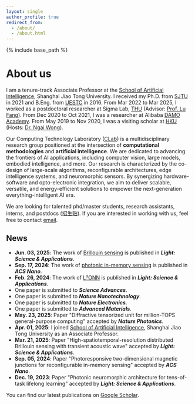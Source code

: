 ```yaml
---
layout: single
author_profile: true
redirect_from:
  - /about/
  - /about.html
---
```


{% include base_path %}

# About us

I am a tenure-track Associate Professor at the [School of Artificial Intelligence](https://soai.sjtu.edu.cn/cn/facultydetails/zzjs/chengyuan), Shanghai Jiao Tong University. I received my Ph.D. from [SJTU](https://dmne.sjtu.edu.cn/dmne/) in 2021 and B.Eng. from [UESTC](https://www.ese.uestc.edu.cn/) in 2016. From Mar 2022 to Mar 2025, I worked as a postdoctoral researcher at Sigma Lab, [THU](https://www.ee.tsinghua.edu.cn/) (Advisor: [Prof. Lu Fang](https://www.luvision.net/)). From Dec 2020 to Oct 2021, I was a researcher at Alibaba [DAMO Academy](https://damo.alibaba.com/). From May 2019 to Nov 2020, I was a visiting scholar at [HKU](https://www.eee.hku.hk/) (Hosts: [Dr. Ngai Wong](https://www.eee.hku.hk/~nwong/)).

Our Computing Technology Laboratory ([CLab](/people/)) is a multidisciplinary research group positioned at the intersection of **computational methodologies** and **artificial intelligence**. We are dedicated to advancing the frontiers of AI applications, including computer vision, large models, embodied intelligence, and more. Our research is characterized by the co-design of large-scale algorithms, reconfigurable architectures, edge intelligence systems, and neuromorphic sensors. By synergizing hardware-software and opto-electronic integration, we aim to deliver scalable, versatile, and energy-efficient solutions to empower the next-generation everything-intelligent AI era.

We are looking for talented phd/master students, research assistants, interns, and postdocs ([招生贴](/position/)). If you are interested in working with us, feel free to contact [email](mailto:cyuan328@sjtu.edu.cn).

## News

- **Jun. 03, 2025**: The work of [Brillouin sensing](https://www.nature.com/articles/s41377-025-01848-4) is published in ***Light: Science & Applications***.
- **Sep. 17, 2024**: The work of [photonic in-memory sensing](https://pubs.acs.org/doi/abs/10.1021/acsnano.4c09735) is published in ***ACS Nano***.
- **Feb. 26, 2024**: The work of [L²ONN](https://www.nature.com/articles/s41377-024-01395-4) is published in ***Light: Science & Applications***.
- One paper is submitted to ***Science Advances***.
- One paper is submitted to ***Nature Nanotechnology***.
- One paper is submitted to ***Nature Electronics***.
- One paper is submitted to ***Advanced Materials***.
- **May. 23, 2025**: Paper "Diffractive tensorized unit for million-TOPS general-purpose computing" accepted by ***Nature Photonics***.
- **Apr. 01, 2025**: I joined [School of Artificial Intelligence](https://soai.sjtu.edu.cn/cn/facultydetails/zzjs/chengyuan), Shanghai Jiao Tong University as an Associate Professor.
- **Mar. 21, 2025**: Paper "High-spatiotemporal-resolution distributed Brillouin sensing with transient acoustic wave" accepted by ***Light: Science & Applications***.
- **Sep. 05, 2024**: Paper "Photoresponsive two-dimensional magnetic junctions for reconfigurable in-memory sensing" accepted by ***ACS Nano***.
- **Dec. 19, 2023**: Paper "Photonic neuromorphic architecture for tens-of-task lifelong learning" accepted by ***Light: Science & Applications***.

You can find our latest publications on [Google Scholar](https://scholar.google.com/citations?user=XJLW5xMAAAAJ&hl=zh-CN). 
